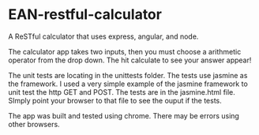 # EAN-restful-calculator
A ReSTful calculator that uses express, angular, and node.

The calculator app takes two inputs, then you must choose a arithmetic
operator from the drop down. The hit calculate to see your answer appear!

The unit tests are locating in the unittests folder. The tests use jasmine
as the framework. I used a very simple example of the jasmine framework 
to unit test the http GET and POST. The tests are in the jasmine.html file.
SImply point your browser to that file to see the ouput if the tests. 

The app was built and tested using chrome. There may be errors using other browsers.
